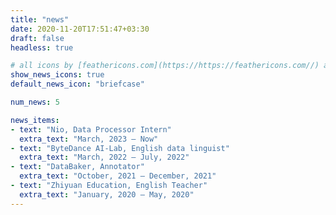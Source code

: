 ```yaml
---
title: "news"
date: 2020-11-20T17:51:47+03:30
draft: false
headless: true

# all icons by [feathericons.com](https://https://feathericons.com//) are supported
show_news_icons: true
default_news_icon: "briefcase"

num_news: 5

news_items:
- text: "Nio, Data Processor Intern"
  extra_text: "March, 2023 – Now"
- text: "ByteDance AI-Lab, English data linguist"
  extra_text: "March, 2022 – July, 2022"
- text: "DataBaker, Annotator"
  extra_text: "October, 2021 – December, 2021"
- text: "Zhiyuan Education, English Teacher"
  extra_text: "January, 2020 – May, 2020"
---
```

